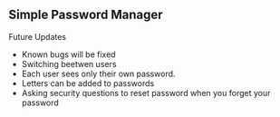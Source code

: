 ## Simple Password Manager

Future Updates

- Known bugs will be fixed
- Switching beetwen users
- Each user sees only their own password.
- Letters can be added to passwords
- Asking security questions to reset password when you forget your password
